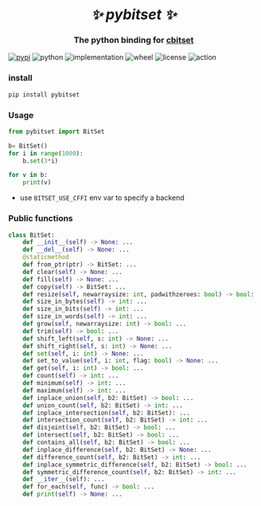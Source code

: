 <h1 align="center"><i>✨ pybitset ✨ </i></h1>

<h3 align="center">The python binding for <a href="https://github.com/lemire/cbitset">cbitset</a></h3>

[![pypi](https://img.shields.io/pypi/v/pybitset.svg)](https://pypi.org/project/pybitset/)
![python](https://img.shields.io/pypi/pyversions/pybitset)
![implementation](https://img.shields.io/pypi/implementation/pybitset)
![wheel](https://img.shields.io/pypi/wheel/pybitset)
![license](https://img.shields.io/github/license/synodriver/pybitset.svg)
![action](https://img.shields.io/github/workflow/status/synodriver/pybitset/build%20wheel)

### install
```bash
pip install pybitset
```


### Usage
```python
from pybitset import BitSet

b= BitSet()
for i in range(1000):
    b.set(3*i)

for v in b:
    print(v)
```
- use ```BITSET_USE_CFFI``` env var to specify a backend

### Public functions
```python
class BitSet:
    def __init__(self) -> None: ...
    def __del__(self) -> None: ...
    @staticmethod
    def from_ptr(ptr) -> BitSet: ...
    def clear(self) -> None: ...
    def fill(self) -> None: ...
    def copy(self) -> BitSet: ...
    def resize(self, newarraysize: int, padwithzeroes: bool) -> bool: ...
    def size_in_bytes(self) -> int: ...
    def size_in_bits(self) -> int: ...
    def size_in_words(self) -> int: ...
    def grow(self, newarraysize: int) -> bool: ...
    def trim(self) -> bool: ...
    def shift_left(self, s: int) -> None: ...
    def shift_right(self, s: int) -> None: ...
    def set(self, i: int) -> None: ...
    def set_to_value(self, i: int, flag: bool) -> None: ...
    def get(self, i: int) -> bool: ...
    def count(self) -> int: ...
    def minimum(self) -> int: ...
    def maximum(self) -> int: ...
    def inplace_union(self, b2: BitSet) -> bool: ...
    def union_count(self, b2: BitSet) -> int: ...
    def inplace_intersection(self, b2: BitSet): ...
    def intersection_count(self, b2: BitSet) -> int: ...
    def disjoint(self, b2: BitSet) -> bool: ...
    def intersect(self, b2: BitSet) -> bool: ...
    def contains_all(self, b2: BitSet) -> bool: ...
    def inplace_difference(self, b2: BitSet) -> None: ...
    def difference_count(self, b2: BitSet) -> int: ...
    def inplace_symmetric_difference(self, b2: BitSet) -> bool: ...
    def symmetric_difference_count(self, b2: BitSet) -> int: ...
    def __iter__(self): ...
    def for_each(self, func) -> bool: ...
    def print(self) -> None: ...

```